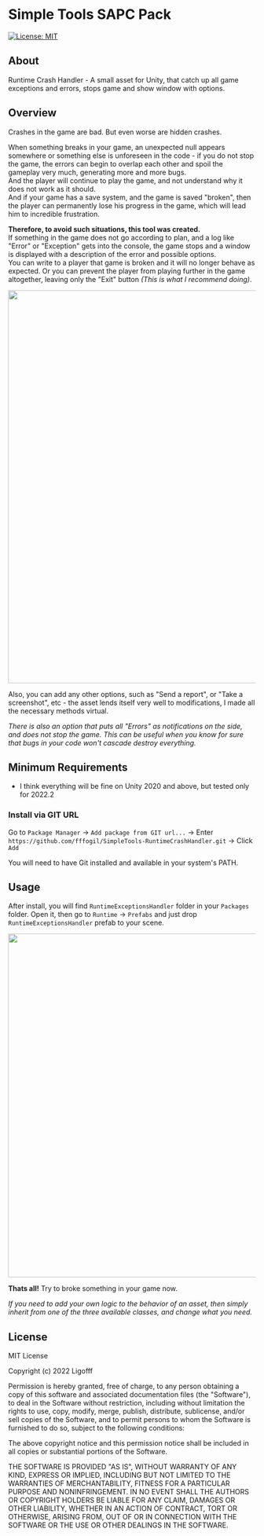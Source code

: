 # Simple Tools SAPC Pack
[![License: MIT](https://img.shields.io/badge/License-MIT-blue.svg)](https://opensource.org/licenses/MIT)


## About
Runtime Crash Handler - A small asset for Unity, that catch up all game exceptions and errors, stops game and show window with options.<br />

## Overview
Crashes in the game are bad. But even worse are hidden crashes.

When something breaks in your game, an unexpected null appears somewhere or something else is unforeseen in the code - if you do not stop the game, the errors can begin to overlap each other and spoil the gameplay very much, generating more and more bugs.<br />
And the player will continue to play the game, and not understand why it does not work as it should.<br />
And if your game has a save system, and the game is saved "broken", then the player can permanently lose his progress in the game, which will lead him to incredible frustration.

**Therefore, to avoid such situations, this tool was created.**<br />
If something in the game does not go according to plan, and a log like "Error" or "Exception" gets into the console, the game stops and a window is displayed with a description of the error and possible options.<br />
You can write to a player that game is broken and it will no longer behave as expected. Or you can prevent the player from playing further in the game altogether, leaving only the "Exit" button *(This is what I recommend doing)*.<br />

<p align="center">
  <img width="800" src="https://user-images.githubusercontent.com/44195161/230169674-55394c54-e43a-4859-8871-b34a2e83dfc2.png">
</p>

Also, you can add any other options, such as "Send a report", or "Take a screenshot", etc - the asset lends itself very well to modifications, I made all the necessary methods virtual.

*There is also an option that puts all "Errors" as notifications on the side, and does not stop the game. This can be useful when you know for sure that bugs in your code won't cascade destroy everything.*

## Minimum Requirements
* I think everything will be fine on Unity 2020 and above, but tested only for 2022.2

### Install via GIT URL
Go to ```Package Manager``` -> ```Add package from GIT url...``` -> Enter ```https://github.com/fffogil/SimpleTools-RuntimeCrashHandler.git``` -> Click ```Add```

You will need to have Git installed and available in your system's PATH.

## Usage

After install, you will find ```RuntimeExceptionsHandler``` folder in your ```Packages``` folder.
Open it, then go to ```Runtime``` -> ```Prefabs``` and just drop ```RuntimeExceptionsHandler``` prefab to your scene.

<p align="center">
  <img width="700" src="https://user-images.githubusercontent.com/44195161/230177030-95b7d18a-7af6-4f48-83d6-76467eb07d01.png">
</p>

**Thats all!** Try to broke something in your game now.

*If you need to add your own logic to the behavior of an asset, then simply inherit from one of the three available classes, and change what you need.*

## License

MIT License

Copyright (c) 2022 Ligofff

Permission is hereby granted, free of charge, to any person obtaining
a copy of this software and associated documentation files (the
"Software"), to deal in the Software without restriction, including
without limitation the rights to use, copy, modify, merge, publish,
distribute, sublicense, and/or sell copies of the Software, and to
permit persons to whom the Software is furnished to do so, subject to
the following conditions:

The above copyright notice and this permission notice shall be
included in all copies or substantial portions of the Software.

THE SOFTWARE IS PROVIDED "AS IS", WITHOUT WARRANTY OF ANY KIND,
EXPRESS OR IMPLIED, INCLUDING BUT NOT LIMITED TO THE WARRANTIES OF
MERCHANTABILITY, FITNESS FOR A PARTICULAR PURPOSE AND
NONINFRINGEMENT. IN NO EVENT SHALL THE AUTHORS OR COPYRIGHT HOLDERS BE
LIABLE FOR ANY CLAIM, DAMAGES OR OTHER LIABILITY, WHETHER IN AN ACTION
OF CONTRACT, TORT OR OTHERWISE, ARISING FROM, OUT OF OR IN CONNECTION
WITH THE SOFTWARE OR THE USE OR OTHER DEALINGS IN THE SOFTWARE.
